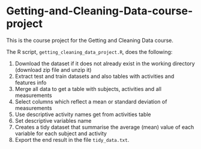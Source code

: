 # Getting-and-Cleaning-Data-course-project
This is the course project for the Getting and Cleaning Data course.

The R script, `getting_cleaning_data_project.R`, does the following:

1. Download the dataset if it does not already exist in the working directory (download zip file and unzip it)
2. Extract test and train datasets and also tables with activities and features info
3. Merge all data to get a table with subjects, activities and all measurements
4. Select columns which reflect a mean or standard deviation of measurements
5. Use descriptive activity names get from activities table
6. Set descriptive variables name
7. Creates a tidy dataset that summarise the average (mean) value of each variable for each subject and activity
8. Export the end result in the file `tidy_data.txt`.
